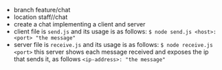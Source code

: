 - branch feature/chat
- location staff/<name>/chat
- create a chat implementing a client and server
- client file is `send.js` and its usage is as follows:
`$ node send.js <host>:<port> "the message"`
- server file is `receive.js` and its usage is as follows:
`$ node receive.js <port>`
this server shows each message received and exposes the ip that sends it, as follows
`<ip-address>: "the message"`